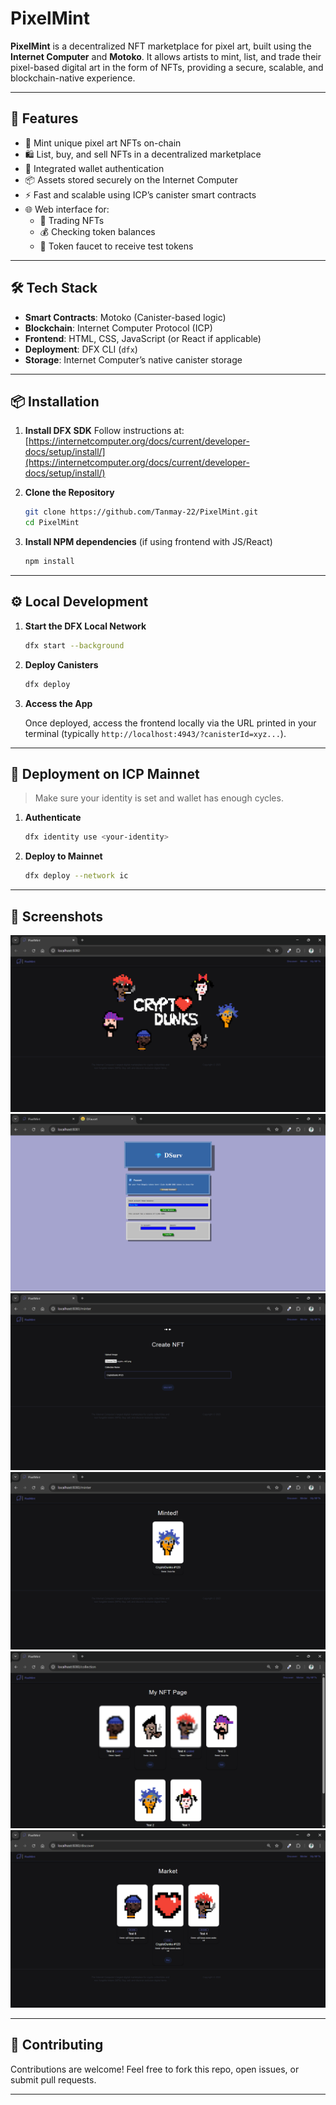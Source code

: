 

#  PixelMint

**PixelMint** is a decentralized NFT marketplace for pixel art, built using the **Internet Computer** and **Motoko**. It allows artists to mint, list, and trade their pixel-based digital art in the form of NFTs, providing a secure, scalable, and blockchain-native experience.

---

## 🚀 Features

* 🧱 Mint unique pixel art NFTs on-chain
* 🛍️ List, buy, and sell NFTs in a decentralized marketplace
* 🔐 Integrated wallet authentication
* 📦 Assets stored securely on the Internet Computer
* ⚡ Fast and scalable using ICP’s canister smart contracts
* 🌐 Web interface for:
  - 🔁 Trading NFTs
  - 💰 Checking token balances
  - 🚰 Token faucet to receive test tokens

---

## 🛠️ Tech Stack

* **Smart Contracts**: Motoko (Canister-based logic)
* **Blockchain**: Internet Computer Protocol (ICP)
* **Frontend**: HTML, CSS, JavaScript (or React if applicable)
* **Deployment**: DFX CLI (`dfx`)
* **Storage**: Internet Computer’s native canister storage

---

## 📦 Installation

1. **Install DFX SDK**
   Follow instructions at: [https://internetcomputer.org/docs/current/developer-docs/setup/install/](https://internetcomputer.org/docs/current/developer-docs/setup/install/)

2. **Clone the Repository**

   ```bash
   git clone https://github.com/Tanmay-22/PixelMint.git
   cd PixelMint
   ```

3. **Install NPM dependencies** (if using frontend with JS/React)

   ```bash
   npm install
   ```

---

## ⚙️ Local Development

1. **Start the DFX Local Network**

   ```bash
   dfx start --background
   ```

2. **Deploy Canisters**

   ```bash
   dfx deploy
   ```

3. **Access the App**

   Once deployed, access the frontend locally via the URL printed in your terminal (typically `http://localhost:4943/?canisterId=xyz...`).

---

## 🚀 Deployment on ICP Mainnet

> Make sure your identity is set and wallet has enough cycles.

1. **Authenticate**

   ```bash
   dfx identity use <your-identity>
   ```

2. **Deploy to Mainnet**

   ```bash
   dfx deploy --network ic
   ```

---

## 📸 Screenshots

![HomePage Screenshot](./Output/Screenshot%20(115).png)
![Token Faucet Screenshot](./Output/Screenshot%20(122).png)
![Minting NFT Screenshot](./Output/Screenshot%20(118).png)
![Minted NFT Screenshot](./Output/Screenshot%20(119).png)
![MyNFTs Screenshot](./Output/Screenshot%20(124).png)
![Market Screenshot](./Output/Screenshot%20(125).png)



---

## 🤝 Contributing

Contributions are welcome!
Feel free to fork this repo, open issues, or submit pull requests.

---
